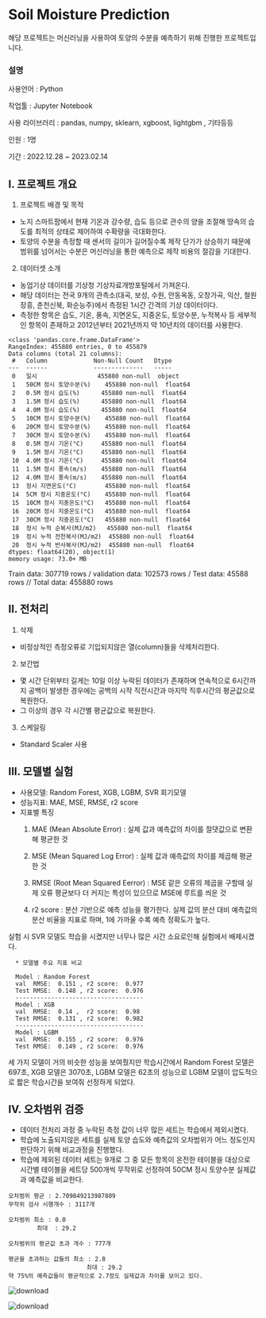 Soil Moisture Prediction
===========
해당 프로젝트는 머신러닝을 사용하여 토양의 수분을 예측하기 위해 진행한 프로젝트입니다.

### 설명

사용언어 : Python

작업툴 : Jupyter Notebook

사용 라이브러리 : pandas, numpy, sklearn, xgboost, lightgbm , 기타등등

인원 : 1명

기간 : 2022.12.28 ~ 2023.02.14

I. 프로젝트 개요
--------
1. 프로젝트 배경 및 목적
* 노지 스마트팜에서 현재 기온과 강수량, 습도 등으로 관수의 양을 조절해 땅속의 습도를 최적의 상태로 제어하여 수확량을 극대화한다.
* 토양의 수분을 측정할 때 센서의 길이가 길어질수록 제작 단가가 상승하기 때문에 범위를 넘어서는 수분은 머신러닝을 통한 예측으로 제작 비용의 절감을 기대한다.

2. 데이터셋 소개

* 농업기상 데이터를 기상청 기상자료개방포털에서 가져온다.
* 해당 데이터는 전국 9개의 관측소(대곡, 보성, 수원, 안동옥동, 오창가곡, 익산, 철원장흥, 춘천신북, 화순능주)에서 측정된 1시간 간격의 기상 데이터이다.
* 측정한 항목은 습도, 기온, 풍속, 지면온도, 지중온도, 토양수분, 누적복사 등 세부적인 항목이 존재하고 2012년부터 2021년까지 약 10년치의 데이터를 사용한다.

```
<class 'pandas.core.frame.DataFrame'>
RangeIndex: 455880 entries, 0 to 455879
Data columns (total 21 columns):
 #   Column             Non-Null Count   Dtype  
---  ------             --------------   -----  
 0   일시                 455880 non-null  object 
 1   50CM 정시 토양수분(%)    455880 non-null  float64
 2   0.5M 정시 습도(%)      455880 non-null  float64
 3   1.5M 정시 습도(%)      455880 non-null  float64
 4   4.0M 정시 습도(%)      455880 non-null  float64
 5   10CM 정시 토양수분(%)    455880 non-null  float64
 6   20CM 정시 토양수분(%)    455880 non-null  float64
 7   30CM 정시 토양수분(%)    455880 non-null  float64
 8   0.5M 정시 기온(°C)     455880 non-null  float64
 9   1.5M 정시 기온(°C)     455880 non-null  float64
 10  4.0M 정시 기온(°C)     455880 non-null  float64
 11  1.5M 정시 풍속(m/s)    455880 non-null  float64
 12  4.0M 정시 풍속(m/s)    455880 non-null  float64
 13  정시 지면온도(°C)        455880 non-null  float64
 14  5CM 정시 지중온도(°C)    455880 non-null  float64
 15  10CM 정시 지중온도(°C)   455880 non-null  float64
 16  20CM 정시 지중온도(°C)   455880 non-null  float64
 17  30CM 정시 지중온도(°C)   455880 non-null  float64
 18  정시 누적 순복사(MJ/m2)   455880 non-null  float64
 19  정시 누적 전천복사(MJ/m2)  455880 non-null  float64
 20  정시 누적 반사복사(MJ/m2)  455880 non-null  float64
dtypes: float64(20), object(1)
memory usage: 73.0+ MB
```

Train data: 307719 rows / validation data: 102573 rows / Test data: 45588 rows // Total data: 455880 rows

II. 전처리
--------
1. 삭제
* 비정상적인 측정오류로 기입되지않은 열(column)들을 삭제처리한다.

2. 보간법

* 몇 시간 단위부터 길게는 10일 이상 누락된 데이터가 존재하며 연속적으로 6시간까지 공백이 발생한 경우에는 공백의 시작 직전시간과 마지막 직후시간의 평균값으로 복원한다.
* 그 이상의 경우 각 시간별 평균값으로 복원한다.

3. 스케일링

* Standard Scaler 사용
  
III. 모델별 실험
--------
* 사용모델: Random Forest, XGB, LGBM, SVR 회기모델
* 성능지표: MAE, MSE, RMSE, r2 score
* 지표별 특징
  1) MAE (Mean Absolute Error) : 실제 값과 예측값의 차이를 절댓값으로 변환해 평균한 것

  2) MSE (Mean Squared Log Error) : 실제 값과 예측값의 차이를 제곱해 평균한 것

  3) RMSE (Root Mean Squared Eerror) : MSE 같은 오류의 제곱을 구할때 실제 오류 평균보다 더 커지는 특성이 있으므로 MSE에 루트를 씌운 것

  4) r2 score : 분산 기반으로 예측 성능을 평가한다. 실제 값의 분산 대비 예측값의 분산 비율을 지표로 하며, 1에 가까울 수록 예측 정확도가 높다. 

실험 시 SVR 모델도 학습을 시켰지만 너무나 많은 시간 소요로인해 실험에서 배제시켰다.
```
  * 모델별 주요 지표 비교

  Model : Random Forest
  val  RMSE:  0.151 , r2 score:  0.977
  Test RMSE:  0.148 , r2 score:  0.976
  ------------------------------------
  Model : XGB
  val  RMSE:  0.14 ,  r2 score:  0.98
  Test RMSE:  0.131 , r2 score:  0.982
  ------------------------------------
  Model : LGBM
  val  RMSE:  0.155 , r2 score:  0.976
  Test RMSE:  0.149 , r2 score:  0.976
  ```

세 가지 모델이 거의 비슷한 성능을 보여줬지만 학습시간에서 Random Forest 모델은 697초, XGB 모델은 3070초, LGBM 모델은 62초의 성능으로
LGBM 모델이 압도적으로 짧은 학습시간을 보여줘 선정하게 되었다.

IV. 오차범위 검증
--------
* 데이터 전처리 과정 중 누락된 측정 값이 너무 많은 세트는 학습에서 제외시켰다.
* 학습에 노출되지않은 세트를 실제 토양 습도와 예측값의 오차범위가 어느 정도인지 판단하기 위해 비교과정을 진행했다.
* 학습에 제외된 데이터 세트는 9개로 그 중 모든 항목이 온전한 테이블을 대상으로 시간별 테이블을 세트당 500개씩 무작위로 선정하여 50CM 정시 토양수분 실제값과 예측값을 비교한다.

```
오차범위 평균 : 2.709849213987809
무작위 검사 시행개수 : 3117개

오차범위 최소 : 0.0
        최대  : 29.2

오차범위의 평균값 초과 개수 : 777개

평균을 초과하는 값들의 최소 : 2.8
                      최대 : 29.2
약 75%의 예측값들이 평균적으로 2.7정도 실제값과 차이를 보이고 있다.
```
![download](https://github.com/ldh9669/soil-moisture-prediction/assets/98334298/68ec5ef4-b631-41f1-b7a9-09fff6738af9)

![download](https://github.com/ldh9669/soil-moisture-prediction/assets/98334298/d74236fa-c95f-4913-92ca-4cfb0fba9784)

